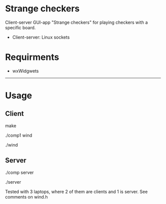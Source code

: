 # Strange checkers
Client-server GUI-app "Strange checkers" for playing checkers with a specific board. 
  * Client-server: Linux sockets
# Requirments 
- wxWidgwets
___________________________________________________
# Usage
## Client
make

./comp1 wind

./wind

## Server
./comp server

./server

Tested with 3 laptops, where 2 of them are clients and 1 is server. See comments on wind.h
